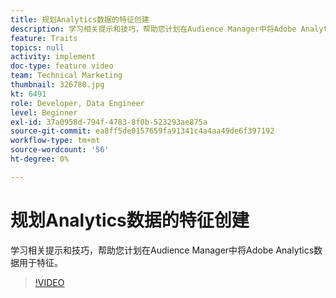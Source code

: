```yaml
---
title: 规划Analytics数据的特征创建
description: 学习相关提示和技巧，帮助您计划在Audience Manager中将Adobe Analytics数据用于特征。
feature: Traits
topics: null
activity: implement
doc-type: feature video
team: Technical Marketing
thumbnail: 326780.jpg
kt: 6491
role: Developer, Data Engineer
level: Beginner
exl-id: 37a0958d-794f-4783-8f0b-523293ae875a
source-git-commit: ea8ff5de0157659fa91341c4a4aa49de6f397192
workflow-type: tm+mt
source-wordcount: '56'
ht-degree: 0%

---
```


# 规划Analytics数据的特征创建

学习相关提示和技巧，帮助您计划在Audience Manager中将Adobe Analytics数据用于特征。

>[!VIDEO](https://video.tv.adobe.com/v/326780/?quality=12&learn=on)
